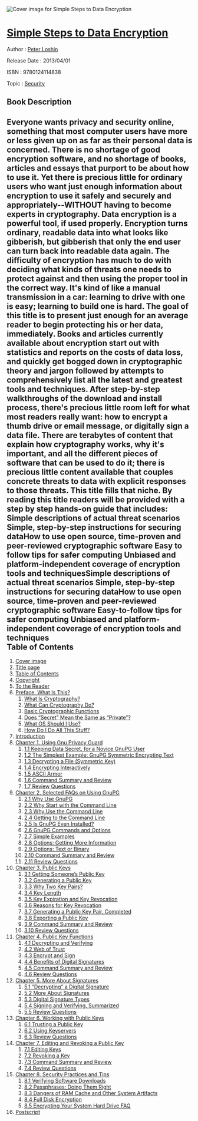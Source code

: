 ![Cover image for Simple Steps to Data Encryption](https://imgdetail.ebookreading.net/cover/cover/security/EB9780124114838.jpg)

[Simple Steps to Data Encryption](https://ebookreading.net/view/book/Simple+Steps+to+Data+Encryption-EB9780124114838_1.html "Simple Steps to Data Encryption")
====================================================================================================================

Author : [Peter Loshin](https://ebookreading.net/search/author/Peter+Loshin)

Release Date : 2013/04/01

ISBN : 9780124114838

Topic : [Security](https://ebookreading.net/search/category/security)

Book Description
-----------------

Everyone wants privacy and security online, something that most computer users have more or less given up on as far as their personal data is concerned. There is no shortage of good encryption software, and no shortage of books, articles and essays that purport to be about how to use it. Yet there is precious little for ordinary users who want just enough information about encryption to use it safely and securely and appropriately--WITHOUT having to become experts in cryptography.
Data encryption is a powerful tool, if used properly. Encryption turns ordinary, readable data into what looks like gibberish, but gibberish that only the end user can turn back into readable data again. The difficulty of encryption has much to do with deciding what kinds of threats one needs to protect against and then using the proper tool in the correct way. It's kind of like a manual transmission in a car: learning to drive with one is easy; learning to build one is hard.
The goal of this title is to present just enough for an average reader to begin protecting his or her data, immediately. Books and articles currently available about encryption start out with statistics and reports on the costs of data loss, and quickly get bogged down in cryptographic theory and jargon followed by attempts to comprehensively list all the latest and greatest tools and techniques. After step-by-step walkthroughs of the download and install process, there's precious little room left for what most readers really want: how to encrypt a thumb drive or email message, or digitally sign a data file.
There are terabytes of content that explain how cryptography works, why it's important, and all the different pieces of software that can be used to do it; there is precious little content available that couples concrete threats to data with explicit responses to those threats. This title fills that niche.
By reading this title readers will be provided with a step by step hands-on guide that includes:
Simple descriptions of actual threat scenarios Simple, step-by-step instructions for securing dataHow to use open source, time-proven and peer-reviewed cryptographic software Easy to follow tips for safer computing Unbiased and platform-independent coverage of encryption tools and techniquesSimple descriptions of actual threat scenarios Simple, step-by-step instructions for securing dataHow to use open source, time-proven and peer-reviewed cryptographic software Easy-to-follow tips for safer computing Unbiased and platform-independent coverage of encryption tools and techniques              
Table of Contents
-----------------

1. [Cover image](https://ebookreading.net/view/book/Simple+Steps+to+Data+Encryption-EB9780124114838_1.html#Cover)
1. [Title page](https://ebookreading.net/view/book/Simple+Steps+to+Data+Encryption-EB9780124114838_2.html)
1. [Table of Contents](https://ebookreading.net/view/book/Simple+Steps+to+Data+Encryption-EB9780124114838_3.html)
1. [Copyright](https://ebookreading.net/view/book/Simple+Steps+to+Data+Encryption-EB9780124114838_4.html)
1. [To the Reader](https://ebookreading.net/view/book/Simple+Steps+to+Data+Encryption-EB9780124114838_5.html#HTU001titl)
1. [Preface. What Is This?](https://ebookreading.net/view/book/Simple+Steps+to+Data+Encryption-EB9780124114838_6.html#PRE001titl)
    1. [What Is Cryptography?](https://ebookreading.net/view/book/Simple+Steps+to+Data+Encryption-EB9780124114838_6.html#ST0010)
    1. [What Can Cryptography Do?](https://ebookreading.net/view/book/Simple+Steps+to+Data+Encryption-EB9780124114838_6.html#ST0015)
    1. [Basic Cryptographic Functions](https://ebookreading.net/view/book/Simple+Steps+to+Data+Encryption-EB9780124114838_6.html#ST0020)
    1. [Does “Secret” Mean the Same as “Private”?](https://ebookreading.net/view/book/Simple+Steps+to+Data+Encryption-EB9780124114838_6.html#ST0025)
    1. [What OS Should I Use?](https://ebookreading.net/view/book/Simple+Steps+to+Data+Encryption-EB9780124114838_6.html#ST0035)
    1. [How Do I Do All This Stuff?](https://ebookreading.net/view/book/Simple+Steps+to+Data+Encryption-EB9780124114838_6.html#ST0040)
1. [Introduction](https://ebookreading.net/view/book/Simple+Steps+to+Data+Encryption-EB9780124114838_7.html#ITR001tit)
1. [Chapter 1. Using Gnu Privacy Guard](https://ebookreading.net/view/book/Simple+Steps+to+Data+Encryption-EB9780124114838_8.html#CHP001tit)
    1. [1.1 Keeping Data Secret, for a Novice GnuPG User](https://ebookreading.net/view/book/Simple+Steps+to+Data+Encryption-EB9780124114838_8.html#ST0010)
    1. [1.2 The Simplest Example: GnuPG Symmetric Encrypting Text](https://ebookreading.net/view/book/Simple+Steps+to+Data+Encryption-EB9780124114838_8.html#ST0015)
    1. [1.3 Decrypting a File (Symmetric Key)](https://ebookreading.net/view/book/Simple+Steps+to+Data+Encryption-EB9780124114838_8.html#ST0020)
    1. [1.4 Encrypting Interactively](https://ebookreading.net/view/book/Simple+Steps+to+Data+Encryption-EB9780124114838_8.html#ST0025)
    1. [1.5 ASCII Armor](https://ebookreading.net/view/book/Simple+Steps+to+Data+Encryption-EB9780124114838_8.html#ST0030)
    1. [1.6 Command Summary and Review](https://ebookreading.net/view/book/Simple+Steps+to+Data+Encryption-EB9780124114838_8.html#ST0035)
    1. [1.7 Review Questions](https://ebookreading.net/view/book/Simple+Steps+to+Data+Encryption-EB9780124114838_8.html#ST0040)
1. [Chapter 2. Selected FAQs on Using GnuPG](https://ebookreading.net/view/book/Simple+Steps+to+Data+Encryption-EB9780124114838_9.html#CHP002tit)
    1. [2.1 Why Use GnuPG](https://ebookreading.net/view/book/Simple+Steps+to+Data+Encryption-EB9780124114838_9.html#ST0010)
    1. [2.2 Why Start with the Command Line](https://ebookreading.net/view/book/Simple+Steps+to+Data+Encryption-EB9780124114838_9.html#ST0015)
    1. [2.3 Why Use the Command Line](https://ebookreading.net/view/book/Simple+Steps+to+Data+Encryption-EB9780124114838_9.html#ST0020)
    1. [2.4 Getting to the Command Line](https://ebookreading.net/view/book/Simple+Steps+to+Data+Encryption-EB9780124114838_9.html#ST0025)
    1. [2.5 Is GnuPG Even Installed?](https://ebookreading.net/view/book/Simple+Steps+to+Data+Encryption-EB9780124114838_9.html#ST0030)
    1. [2.6 GnuPG Commands and Options](https://ebookreading.net/view/book/Simple+Steps+to+Data+Encryption-EB9780124114838_9.html#ST0035)
    1. [2.7 Simple Examples](https://ebookreading.net/view/book/Simple+Steps+to+Data+Encryption-EB9780124114838_9.html#ST0040)
    1. [2.8 Options: Getting More Information](https://ebookreading.net/view/book/Simple+Steps+to+Data+Encryption-EB9780124114838_9.html#ST0045)
    1. [2.9 Options: Text or Binary](https://ebookreading.net/view/book/Simple+Steps+to+Data+Encryption-EB9780124114838_9.html#ST0050)
    1. [2.10 Command Summary and Review](https://ebookreading.net/view/book/Simple+Steps+to+Data+Encryption-EB9780124114838_9.html#ST0055)
    1. [2.11 Review Questions](https://ebookreading.net/view/book/Simple+Steps+to+Data+Encryption-EB9780124114838_9.html#ST0060)
1. [Chapter 3. Public Keys](https://ebookreading.net/view/book/Simple+Steps+to+Data+Encryption-EB9780124114838_10.html#CHP003tit)
    1. [3.1 Getting Someone’s Public Key](https://ebookreading.net/view/book/Simple+Steps+to+Data+Encryption-EB9780124114838_10.html#ST0010)
    1. [3.2 Generating a Public Key](https://ebookreading.net/view/book/Simple+Steps+to+Data+Encryption-EB9780124114838_10.html#ST0015)
    1. [3.3 Why Two Key Pairs?](https://ebookreading.net/view/book/Simple+Steps+to+Data+Encryption-EB9780124114838_10.html#ST0020)
    1. [3.4 Key Length](https://ebookreading.net/view/book/Simple+Steps+to+Data+Encryption-EB9780124114838_10.html#ST0025)
    1. [3.5 Key Expiration and Key Revocation](https://ebookreading.net/view/book/Simple+Steps+to+Data+Encryption-EB9780124114838_10.html#ST0030)
    1. [3.6 Reasons for Key Revocation](https://ebookreading.net/view/book/Simple+Steps+to+Data+Encryption-EB9780124114838_10.html#ST0035)
    1. [3.7 Generating a Public Key Pair, Completed](https://ebookreading.net/view/book/Simple+Steps+to+Data+Encryption-EB9780124114838_10.html#ST0040)
    1. [3.8 Exporting a Public Key](https://ebookreading.net/view/book/Simple+Steps+to+Data+Encryption-EB9780124114838_10.html#ST0045)
    1. [3.9 Command Summary and Review](https://ebookreading.net/view/book/Simple+Steps+to+Data+Encryption-EB9780124114838_10.html#ST0050)
    1. [3.10 Review Questions](https://ebookreading.net/view/book/Simple+Steps+to+Data+Encryption-EB9780124114838_10.html#ST0055)
1. [Chapter 4. Public Key Functions](https://ebookreading.net/view/book/Simple+Steps+to+Data+Encryption-EB9780124114838_11.html#CHP004tit)
    1. [4.1 Decrypting and Verifying](https://ebookreading.net/view/book/Simple+Steps+to+Data+Encryption-EB9780124114838_11.html#ST0010)
    1. [4.2 Web of Trust](https://ebookreading.net/view/book/Simple+Steps+to+Data+Encryption-EB9780124114838_11.html#ST0025)
    1. [4.3 Encrypt and Sign](https://ebookreading.net/view/book/Simple+Steps+to+Data+Encryption-EB9780124114838_11.html#ST0035)
    1. [4.4 Benefits of Digital Signatures](https://ebookreading.net/view/book/Simple+Steps+to+Data+Encryption-EB9780124114838_11.html#ST0040)
    1. [4.5 Command Summary and Review](https://ebookreading.net/view/book/Simple+Steps+to+Data+Encryption-EB9780124114838_11.html#ST0045)
    1. [4.6 Review Questions](https://ebookreading.net/view/book/Simple+Steps+to+Data+Encryption-EB9780124114838_11.html#ST0050)
1. [Chapter 5. More About Signatures](https://ebookreading.net/view/book/Simple+Steps+to+Data+Encryption-EB9780124114838_12.html#CHP005tit)
    1. [5.1 “Decrypting” a Digital Signature](https://ebookreading.net/view/book/Simple+Steps+to+Data+Encryption-EB9780124114838_12.html#ST0010)
    1. [5.2 More About Signatures](https://ebookreading.net/view/book/Simple+Steps+to+Data+Encryption-EB9780124114838_12.html#ST0015)
    1. [5.3 Digital Signature Types](https://ebookreading.net/view/book/Simple+Steps+to+Data+Encryption-EB9780124114838_12.html#ST0020)
    1. [5.4 Signing and Verifying, Summarized](https://ebookreading.net/view/book/Simple+Steps+to+Data+Encryption-EB9780124114838_12.html#ST0025)
    1. [5.5 Review Questions](https://ebookreading.net/view/book/Simple+Steps+to+Data+Encryption-EB9780124114838_12.html#ST0035)
1. [Chapter 6. Working with Public Keys](https://ebookreading.net/view/book/Simple+Steps+to+Data+Encryption-EB9780124114838_13.html#CHP006tit)
    1. [6.1 Trusting a Public Key](https://ebookreading.net/view/book/Simple+Steps+to+Data+Encryption-EB9780124114838_13.html#ST0010)
    1. [6.2 Using Keyservers](https://ebookreading.net/view/book/Simple+Steps+to+Data+Encryption-EB9780124114838_13.html#ST0030)
    1. [6.3 Review Questions](https://ebookreading.net/view/book/Simple+Steps+to+Data+Encryption-EB9780124114838_13.html#ST0035)
1. [Chapter 7. Editing and Revoking a Public Key](https://ebookreading.net/view/book/Simple+Steps+to+Data+Encryption-EB9780124114838_14.html#CHP007tit)
    1. [7.1 Editing Keys](https://ebookreading.net/view/book/Simple+Steps+to+Data+Encryption-EB9780124114838_14.html#ST0010)
    1. [7.2 Revoking a Key](https://ebookreading.net/view/book/Simple+Steps+to+Data+Encryption-EB9780124114838_14.html#ST0015)
    1. [7.3 Command Summary and Review](https://ebookreading.net/view/book/Simple+Steps+to+Data+Encryption-EB9780124114838_14.html#ST0040)
    1. [7.4 Review Questions](https://ebookreading.net/view/book/Simple+Steps+to+Data+Encryption-EB9780124114838_14.html#ST0045)
1. [Chapter 8. Security Practices and Tips](https://ebookreading.net/view/book/Simple+Steps+to+Data+Encryption-EB9780124114838_15.html#CHP008tit)
    1. [8.1 Verifying Software Downloads](https://ebookreading.net/view/book/Simple+Steps+to+Data+Encryption-EB9780124114838_15.html#ST0010)
    1. [8.2 Passphrases: Doing Them Right](https://ebookreading.net/view/book/Simple+Steps+to+Data+Encryption-EB9780124114838_15.html#ST0025)
    1. [8.3 Dangers of RAM Cache and Other System Artifacts](https://ebookreading.net/view/book/Simple+Steps+to+Data+Encryption-EB9780124114838_15.html#ST0030)
    1. [8.4 Full Disk Encryption](https://ebookreading.net/view/book/Simple+Steps+to+Data+Encryption-EB9780124114838_15.html#ST0035)
    1. [8.5 Encrypting Your System Hard Drive FAQ](https://ebookreading.net/view/book/Simple+Steps+to+Data+Encryption-EB9780124114838_15.html#ST0045)
1. [Postscript](https://ebookreading.net/view/book/Simple+Steps+to+Data+Encryption-EB9780124114838_16.html#APP001tit)
